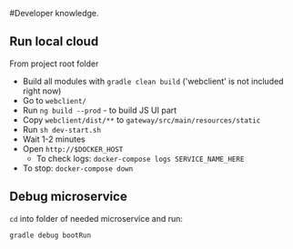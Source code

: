 #Developer knowledge.

## Run local cloud
From project root folder 

* Build all modules with `gradle clean build` ('webclient' is not included right now) 
* Go to `webclient/` 
* Run `ng build --prod` - to build JS UI part
* Copy `webclient/dist/**` to `gateway/src/main/resources/static`
* Run `sh dev-start.sh`
* Wait 1-2 minutes
* Open `http://$DOCKER_HOST`
    * To check logs: `docker-compose logs SERVICE_NAME_HERE`
* To stop: `docker-compose down`
## Debug microservice

`cd` into folder of needed microservice and run:

`gradle debug bootRun`

